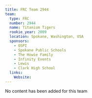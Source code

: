 ```yaml
---
title: FRC Team 2944
team:
  type: FRC
  number: 2944
  name: Titanium Tigers
  rookie_year: 2009
  location: Spokane, Washington, USA
  sponsors:
    - OSPI
    - Spokane Public Schools
    - The Howie Family
    - Infinity Events
    - Lewis
    - Clark High School
  links:
    Website: 
---
```

No content has been added for this team